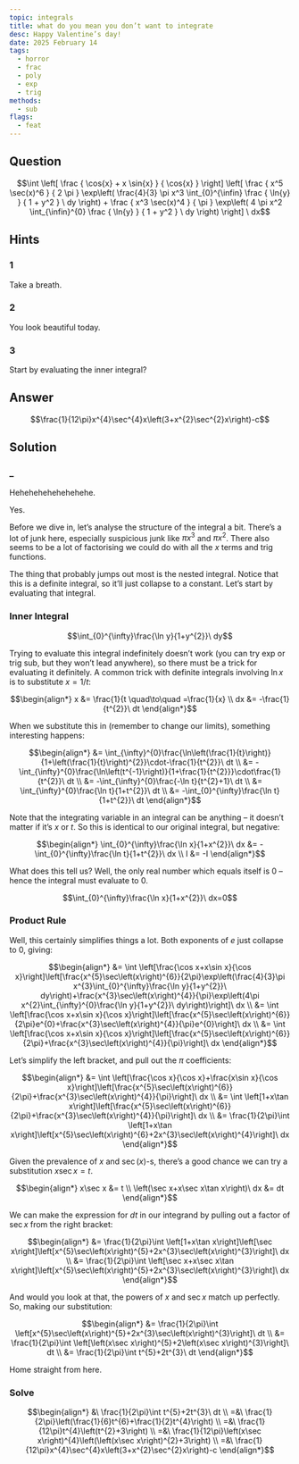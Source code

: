 ```yaml
---
topic: integrals
title: what do you mean you don’t want to integrate
desc: Happy Valentine’s day!
date: 2025 February 14
tags:
  - horror
  - frac
  - poly
  - exp
  - trig
methods:
  - sub
flags:
  - feat
---
```



## Question
```math
\int
  \left[
    \frac
      { \cos{x} + x \sin{x} }
      { \cos{x} }
  \right]
  \left[
    \frac
      { x^5 \sec(x)^6 }
      { 2 \pi }
    \exp\left(
      \frac{4}{3} \pi x^3 \int_{0}^{\infin}
        \frac
          { \ln{y} }
          { 1 + y^2 }
      \ dy
    \right)
    +
    \frac
      { x^3 \sec(x)^4 }
      { \pi }
    \exp\left(
      4 \pi x^2 \int_{\infin}^{0}
        \frac
          { \ln{y} }
          { 1 + y^2 }
      \ dy
    \right)
  \right]
\ dx
```


## Hints

### 1
Take a breath.

### 2
You look beautiful today.

### 3
Start by evaluating the inner integral?


## Answer
```math
\frac{1}{12\pi}x^{4}\sec^{4}x\left(3+x^{2}\sec^{2}x\right)-c
```


## Solution

### _
Hehehehehehehehehe.

Yes.

Before we dive in, let’s analyse the structure of the integral a bit. There’s a lot of junk here, especially suspicious junk like $\pi x^3$ and $\pi x ^ 2$. There also seems to be a lot of factorising we could do with all the $x$ terms and trig functions.

The thing that probably jumps out most is the nested integral. Notice that this is a definite integral, so it’ll just collapse to a constant. Let’s start by evaluating that integral. 

### Inner Integral
```math
\int_{0}^{\infty}\frac{\ln y}{1+y^{2}}\ dy
```

Trying to evaluate this integral indefinitely doesn’t work (you can try exp or trig sub, but they won’t lead anywhere), so there must be a trick for evaluating it definitely. A common trick with definite integrals involving $\ln{x}$ is to substitute $x = 1/t$:

```math
\begin{align*}
  x &= \frac{1}{t \quad\to\quad =\frac{1}{x}
  \\ dx &= -\frac{1}{t^{2}}\ dt
\end{align*}
```

When we substitute this in (remember to change our limits), something interesting happens:

```math
\begin{align*}
  &= \int_{\infty}^{0}\frac{\ln\left(\frac{1}{t}\right)}{1+\left(\frac{1}{t}\right)^{2}}\cdot-\frac{1}{t^{2}}\ dt
  \\ &= -\int_{\infty}^{0}\frac{\ln\left(t^{-1}\right)}{1+\frac{1}{t^{2}}}\cdot\frac{1}{t^{2}}\ dt
  \\ &= -\int_{\infty}^{0}\frac{-\ln t}{t^{2}+1}\ dt
  \\ &= \int_{\infty}^{0}\frac{\ln t}{1+t^{2}}\ dt
  \\ &= -\int_{0}^{\infty}\frac{\ln t}{1+t^{2}}\ dt
\end{align*}
```

Note that the integrating variable in an integral can be anything – it doesn’t matter if it’s $x$ or $t$. So this is identical to our original integral, but negative:

```math
\begin{align*}
  \int_{0}^{\infty}\frac{\ln x}{1+x^{2}}\ dx &= -\int_{0}^{\infty}\frac{\ln t}{1+t^{2}}\ dx
  \\ I &= -I
\end{align*}
```

What does this tell us? Well, the only real number which equals itself is $0$ – hence the integral must evaluate to $0$.

```math
\int_{0}^{\infty}\frac{\ln x}{1+x^{2}}\ dx=0
```

### Product Rule
Well, this certainly simplifies things a lot. Both exponents of $e$ just collapse to $0$, giving:

```math
\begin{align*}
  &= \int \left[\frac{\cos x+x\sin x}{\cos x}\right]\left[\frac{x^{5}\sec\left(x\right)^{6}}{2\pi}\exp\left(\frac{4}{3}\pi x^{3}\int_{0}^{\infty}\frac{\ln y}{1+y^{2}}\ dy\right)+\frac{x^{3}\sec\left(x\right)^{4}}{\pi}\exp\left(4\pi x^{2}\int_{\infty}^{0}\frac{\ln y}{1+y^{2}}\ dy\right)\right]\ dx
  \\ &= \int \left[\frac{\cos x+x\sin x}{\cos x}\right]\left[\frac{x^{5}\sec\left(x\right)^{6}}{2\pi}e^{0}+\frac{x^{3}\sec\left(x\right)^{4}}{\pi}e^{0}\right]\ dx
  \\ &= \int \left[\frac{\cos x+x\sin x}{\cos x}\right]\left[\frac{x^{5}\sec\left(x\right)^{6}}{2\pi}+\frac{x^{3}\sec\left(x\right)^{4}}{\pi}\right]\ dx
\end{align*}
```

Let’s simplify the left bracket, and pull out the $\pi$ coefficients:

```math
\begin{align*}
  &= \int \left[\frac{\cos x}{\cos x}+\frac{x\sin x}{\cos x}\right]\left[\frac{x^{5}\sec\left(x\right)^{6}}{2\pi}+\frac{x^{3}\sec\left(x\right)^{4}}{\pi}\right]\ dx
  \\ &= \int \left[1+x\tan x\right]\left[\frac{x^{5}\sec\left(x\right)^{6}}{2\pi}+\frac{x^{3}\sec\left(x\right)^{4}}{\pi}\right]\ dx
  \\ &= \frac{1}{2\pi}\int \left[1+x\tan x\right]\left[x^{5}\sec\left(x\right)^{6}+2x^{3}\sec\left(x\right)^{4}\right]\ dx
\end{align*}
```

Given the prevalence of $x$ and $\sec(x)$-s, there’s a good chance we can try a substitution $x \sec{x} = t$.

```math
\begin{align*}
  x\sec x &= t
  \\ \left(\sec x+x\sec x\tan x\right)\ dx &= dt
\end{align*}
```

We can make the expression for $dt$ in our integrand by pulling out a factor of $\sec{x}$ from the right bracket:

```math
\begin{align*}
  &= \frac{1}{2\pi}\int \left[1+x\tan x\right]\left[\sec x\right]\left[x^{5}\sec\left(x\right)^{5}+2x^{3}\sec\left(x\right)^{3}\right]\ dx
  \\ &= \frac{1}{2\pi}\int \left[\sec x+x\sec x\tan x\right]\left[x^{5}\sec\left(x\right)^{5}+2x^{3}\sec\left(x\right)^{3}\right]\ dx
\end{align*}
```

And would you look at that, the powers of $x$ and $\sec{x}$ match up perfectly. So, making our substitution:

```math
\begin{align*}
  &= \frac{1}{2\pi}\int \left[x^{5}\sec\left(x\right)^{5}+2x^{3}\sec\left(x\right)^{3}\right]\ dt
  \\ &= \frac{1}{2\pi}\int \left[\left(x\sec x\right)^{5}+2\left(x\sec x\right)^{3}\right]\ dt
  \\ &= \frac{1}{2\pi}\int t^{5}+2t^{3}\ dt
\end{align*}
```

Home straight from here.

### Solve
```math
\begin{align*}
  &\ \frac{1}{2\pi}\int t^{5}+2t^{3}\ dt
  \\ =&\ \frac{1}{2\pi}\left(\frac{1}{6}t^{6}+\frac{1}{2}t^{4}\right)
  \\ =&\ \frac{1}{12\pi}t^{4}\left(t^{2}+3\right)
  \\ =&\ \frac{1}{12\pi}\left(x\sec x\right)^{4}\left(\left(x\sec x\right)^{2}+3\right)
  \\ =&\ \frac{1}{12\pi}x^{4}\sec^{4}x\left(3+x^{2}\sec^{2}x\right)-c
\end{align*}
```
